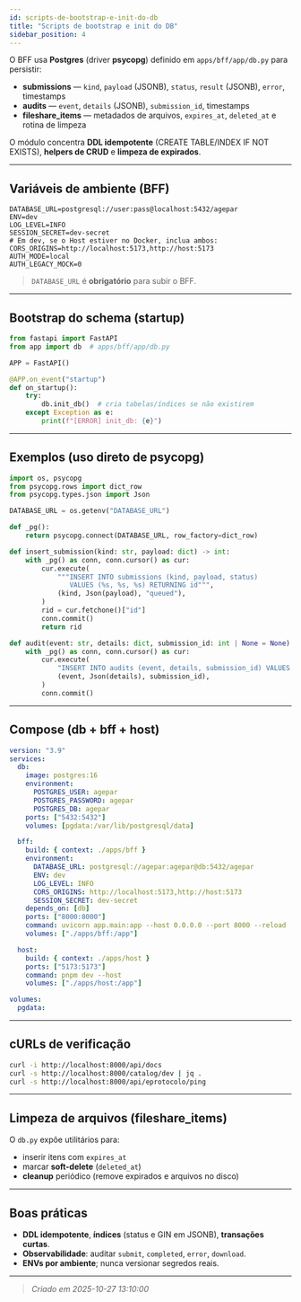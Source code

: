 ```yaml
---
id: scripts-de-bootstrap-e-init-do-db
title: "Scripts de bootstrap e init do DB"
sidebar_position: 4
---
```


O BFF usa **Postgres** (driver **psycopg**) definido em `apps/bff/app/db.py` para persistir:
- **submissions** — `kind`, `payload` (JSONB), `status`, `result` (JSONB), `error`, timestamps
- **audits** — `event`, `details` (JSONB), `submission_id`, timestamps
- **fileshare_items** — metadados de arquivos, `expires_at`, `deleted_at` e rotina de limpeza

O módulo concentra **DDL idempotente** (CREATE TABLE/INDEX IF NOT EXISTS), **helpers de CRUD** e **limpeza de expirados**.

---

## Variáveis de ambiente (BFF)

```dotenv
DATABASE_URL=postgresql://user:pass@localhost:5432/agepar
ENV=dev
LOG_LEVEL=INFO
SESSION_SECRET=dev-secret
# Em dev, se o Host estiver no Docker, inclua ambos:
CORS_ORIGINS=http://localhost:5173,http://host:5173
AUTH_MODE=local
AUTH_LEGACY_MOCK=0
````

> `DATABASE_URL` é **obrigatório** para subir o BFF.

---

## Bootstrap do schema (startup)

```py
from fastapi import FastAPI
from app import db  # apps/bff/app/db.py

APP = FastAPI()

@APP.on_event("startup")
def on_startup():
    try:
        db.init_db()  # cria tabelas/índices se não existirem
    except Exception as e:
        print(f"[ERROR] init_db: {e}")
```

---

## Exemplos (uso direto de psycopg)

```py
import os, psycopg
from psycopg.rows import dict_row
from psycopg.types.json import Json

DATABASE_URL = os.getenv("DATABASE_URL")

def _pg():
    return psycopg.connect(DATABASE_URL, row_factory=dict_row)

def insert_submission(kind: str, payload: dict) -> int:
    with _pg() as conn, conn.cursor() as cur:
        cur.execute(
            """INSERT INTO submissions (kind, payload, status)
               VALUES (%s, %s, %s) RETURNING id""",
            (kind, Json(payload), "queued"),
        )
        rid = cur.fetchone()["id"]
        conn.commit()
        return rid

def audit(event: str, details: dict, submission_id: int | None = None):
    with _pg() as conn, conn.cursor() as cur:
        cur.execute(
            "INSERT INTO audits (event, details, submission_id) VALUES (%s, %s, %s)",
            (event, Json(details), submission_id),
        )
        conn.commit()
```

---

## Compose (db + bff + host)

```yaml
version: "3.9"
services:
  db:
    image: postgres:16
    environment:
      POSTGRES_USER: agepar
      POSTGRES_PASSWORD: agepar
      POSTGRES_DB: agepar
    ports: ["5432:5432"]
    volumes: [pgdata:/var/lib/postgresql/data]

  bff:
    build: { context: ./apps/bff }
    environment:
      DATABASE_URL: postgresql://agepar:agepar@db:5432/agepar
      ENV: dev
      LOG_LEVEL: INFO
      CORS_ORIGINS: http://localhost:5173,http://host:5173
      SESSION_SECRET: dev-secret
    depends_on: [db]
    ports: ["8000:8000"]
    command: uvicorn app.main:app --host 0.0.0.0 --port 8000 --reload
    volumes: ["./apps/bff:/app"]

  host:
    build: { context: ./apps/host }
    ports: ["5173:5173"]
    command: pnpm dev --host
    volumes: ["./apps/host:/app"]

volumes:
  pgdata:
```

---

## cURLs de verificação

```bash
curl -i http://localhost:8000/api/docs
curl -s http://localhost:8000/catalog/dev | jq .
curl -s http://localhost:8000/api/eprotocolo/ping
```

---

## Limpeza de arquivos (fileshare_items)

O `db.py` expõe utilitários para:

* inserir itens com `expires_at`
* marcar **soft-delete** (`deleted_at`)
* **cleanup** periódico (remove expirados e arquivos no disco)

---

## Boas práticas

* **DDL idempotente**, **índices** (status e GIN em JSONB), **transações curtas**.
* **Observabilidade**: auditar `submit`, `completed`, `error`, `download`.
* **ENVs por ambiente**; nunca versionar segredos reais.

---

> _Criado em 2025-10-27 13:10:00_
